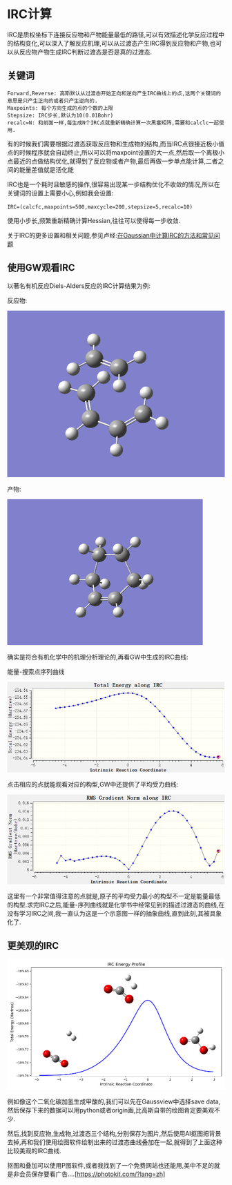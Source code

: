 # IRC计算

IRC是质权坐标下连接反应物和产物能量最低的路径,可以有效描述化学反应过程中的结构变化,可以深入了解反应机理,可以从过渡态产生IRC得到反应物和产物,也可以从反应物产物生成IRC判断过渡态是否是真的过渡态.

## 关键词

```
Forward,Reverse: 高斯默认从过渡态开始正向和逆向产生IRC曲线上的点,这两个关键词的意思是只产生正向的或者只产生逆向的.
Maxpoints: 每个方向生成的点的个数的上限
Stepsize: IRC步长,默认为10(0.01Bohr)
recalc=N: 和前面一样,每生成N个IRC点就重新精确计算一次黑塞矩阵,需要和calclc一起使用.
```

有的时候我们需要根据过渡态获取反应物和生成物的结构,而当IRC点很接近极小值点的时候程序就会自动终止,所以可以将maxpoint设置的大一点,然后取一个离极小点最近的点做结构优化,就得到了反应物或者产物,最后再做一步单点能计算,二者之间的能量差值就是活化能

IRC也是一个耗时且敏感的操作,很容易出现某一步结构优化不收敛的情况,所以在关键词的设置上需要小心,例如我会设置:

```
IRC=(calcfc,maxpoints=500,maxcycle=200,stepsize=5,recalc=10)
```

使用小步长,频繁重新精确计算Hessian,往往可以使得每一步收敛.

关于IRC的更多设置和相关问题,参见卢经:[在Gaussian中计算IRC的方法和常见问题](http://sobereva.com/400)

## 使用GW观看IRC

以著名有机反应Diels-Alders反应的IRC计算结果为例:

反应物:

![alt text](image-14.png)

产物:

![alt text](image-15.png)

确实是符合有机化学中的机理分析理论的,再看GW中生成的IRC曲线:

能量-搜索点序列曲线

![alt text](image-16.png)

点击相应的点就能观看对应的构型,GW中还提供了平均受力曲线:

![alt text](image-17.png)

这里有一个非常值得注意的点就是,原子的平均受力最小的构型不一定是能量最低的构型.求完IRC之后,能量-序列曲线就是化学书中经常见到的描述过渡态的曲线,在没有学习IRC之间,我一直认为这是一个示意图一样的抽象曲线,直到此刻,其被具象化了.

## 更美观的IRC

![alt text](image-21.png)

例如像这个二氧化碳加氢生成甲酸的,我们可以先在Gaussview中选择save data,然后保存下来的数据可以用python或者origin画,比高斯自带的绘图肯定要美观不少.

然后,找到反应物,生成物,过渡态三个结构,分别保存为图片,然后使用AI抠图把背景去掉,再和我们使用绘图软件绘制出来的过渡态曲线叠加在一起,就得到了上面这种比较美观的IRC曲线.

抠图和叠加可以使用P图软件,或者我找到了一个免费网站也还能用,美中不足的就是非会员保存要看广告....[https://photokit.com/?lang=zh]
